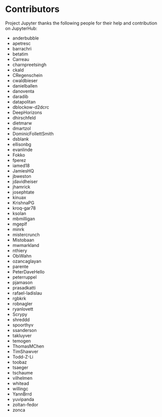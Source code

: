 # Contributors

Project Jupyter thanks the following people for their help and
contribution on JupyterHub:

- anderbubble
- apetresc
- barrachri
- betatim
- Carreau
- charnpreetsingh
- ckald
- CRegenschein
- cwaldbieser
- danielballen
- danoventa
- daradib
- datapolitan
- dblockow-d2dcrc
- DeepHorizons
- dhirschfeld
- dietmarw
- dmartzol
- DominicFollettSmith
- dsblank
- ellisonbg
- evanlinde
- Fokko
- fperez
- iamed18
- JamiesHQ
- jbweston
- jdavidheiser
- jhamrick
- josephtate
- kinuax
- KrishnaPG
- kroq-gar78
- ksolan
- mbmilligan
- mgeplf
- minrk
- mistercrunch
- Mistobaan
- mwmarkland
- nthiery
- ObiWahn
- ozancaglayan
- parente
- PeterDaveHello
- peterruppel
- pjamason
- prasadkatti
- rafael-ladislau
- rgbkrk
- robnagler
- ryanlovett
- Scrypy
- shreddd
- spoorthyv
- ssanderson
- takluyver
- temogen
- ThomasMChen
- TimShawver
- Todd-Z-Li
- toobaz
- tsaeger
- tschaume
- vilhelmen
- whitead
- willingc
- YannBrrd
- yuvipanda
- zoltan-fedor
- zonca
